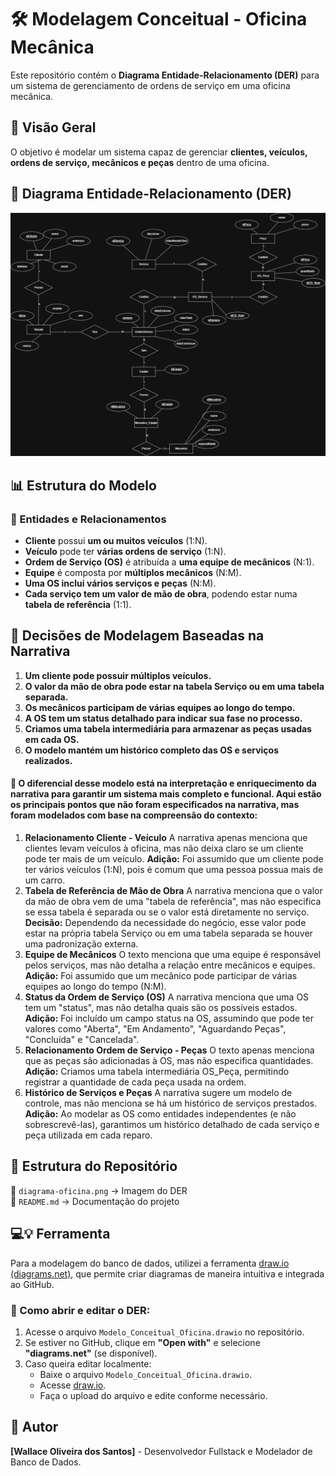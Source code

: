 # 🛠️ Modelagem Conceitual - Oficina Mecânica  

Este repositório contém o **Diagrama Entidade-Relacionamento (DER)** para um sistema de gerenciamento de ordens de serviço em uma oficina mecânica.  

## 📌 Visão Geral  
O objetivo é modelar um sistema capaz de gerenciar **clientes, veículos, ordens de serviço, mecânicos e peças** dentro de uma oficina.  

## 📜 Diagrama Entidade-Relacionamento (DER)  
![Diagrama da Oficina](diagrama-oficina.png.png)  

## 📊 Estrutura do Modelo  
### 🔹 Entidades e Relacionamentos  
- **Cliente** possui **um ou muitos veículos** (1:N).  
- **Veículo** pode ter **várias ordens de serviço** (1:N).  
- **Ordem de Serviço (OS)** é atribuída a **uma equipe de mecânicos** (N:1).  
- **Equipe** é composta por **múltiplos mecânicos** (N:M).  
- **Uma OS inclui vários serviços e peças** (N:M).  
- **Cada serviço tem um valor de mão de obra**, podendo estar numa **tabela de referência** (1:1).  

## 📌 Decisões de Modelagem Baseadas na Narrativa  
1. **Um cliente pode possuir múltiplos veículos.**  
2. **O valor da mão de obra pode estar na tabela Serviço ou em uma tabela separada.**  
3. **Os mecânicos participam de várias equipes ao longo do tempo.**  
4. **A OS tem um status detalhado para indicar sua fase no processo.**  
5. **Criamos uma tabela intermediária para armazenar as peças usadas em cada OS.**  
6. **O modelo mantém um histórico completo das OS e serviços realizados.**

#### 📌 O diferencial desse modelo está na interpretação e enriquecimento da narrativa para garantir um sistema mais completo e funcional. Aqui estão os principais pontos que não foram especificados na narrativa, mas foram modelados com base na compreensão do contexto:

1. **Relacionamento Cliente - Veículo**
A narrativa apenas menciona que clientes levam veículos à oficina, mas não deixa claro se um cliente pode ter mais de um veículo.
**Adição:** Foi assumido que um cliente pode ter vários veículos (1:N), pois é comum que uma pessoa possua mais de um carro.
2. **Tabela de Referência de Mão de Obra**
A narrativa menciona que o valor da mão de obra vem de uma "tabela de referência", mas não especifica se essa tabela é separada ou se o valor está diretamente no serviço.
**Decisão:** Dependendo da necessidade do negócio, esse valor pode estar na própria tabela Serviço ou em uma tabela separada se houver uma padronização externa.
3. **Equipe de Mecânicos**
O texto menciona que uma equipe é responsável pelos serviços, mas não detalha a relação entre mecânicos e equipes.
**Adição:** Foi assumido que um mecânico pode participar de várias equipes ao longo do tempo (N:M).
4. **Status da Ordem de Serviço (OS)**
A narrativa menciona que uma OS tem um "status", mas não detalha quais são os possíveis estados.
**Adição:** Foi incluído um campo status na OS, assumindo que pode ter valores como "Aberta", "Em Andamento", "Aguardando Peças", "Concluída" e "Cancelada".
5. **Relacionamento Ordem de Serviço - Peças**
O texto apenas menciona que as peças são adicionadas à OS, mas não especifica quantidades.
**Adição:** Criamos uma tabela intermediária OS_Peça, permitindo registrar a quantidade de cada peça usada na ordem.
6. **Histórico de Serviços e Peças**
A narrativa sugere um modelo de controle, mas não menciona se há um histórico de serviços prestados.
**Adição:** Ao modelar as OS como entidades independentes (e não sobrescrevê-las), garantimos um histórico detalhado de cada serviço e peça utilizada em cada reparo.

## 📂 Estrutura do Repositório  
📁 `diagrama-oficina.png` → Imagem do DER  
📁 `README.md` → Documentação do projeto 

## 💻💡 Ferramenta

Para a modelagem do banco de dados, utilizei a ferramenta [draw.io (diagrams.net)](https://app.diagrams.net/), que permite criar diagramas de maneira intuitiva e integrada ao GitHub.

### 📍 Como abrir e editar o DER:

1. Acesse o arquivo `Modelo_Conceitual_Oficina.drawio` no repositório.
2. Se estiver no GitHub, clique em **"Open with"** e selecione **"diagrams.net"** (se disponível).
3. Caso queira editar localmente:
   - Baixe o arquivo `Modelo_Conceitual_Oficina.drawio`.
   - Acesse [draw.io](https://app.diagrams.net/).
   - Faça o upload do arquivo e edite conforme necessário.
     
## 📝 Autor  
**[Wallace Oliveira dos Santos]** - Desenvolvedor Fullstack e Modelador de Banco de Dados. 

